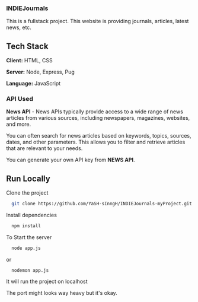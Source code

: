 
### INDIEJournals 

This is a fullstack project. This website is providing journals, articles, latest news, etc.








## Tech Stack

**Client:** HTML, CSS

**Server:** Node, Express, Pug

**Language:** JavaScript

### API Used

**News API** - News APIs typically provide access to a wide range of news articles from various sources, including newspapers, magazines, websites, and more.

You can often search for news articles based on keywords, topics, sources, dates, and other parameters. This allows you to filter and retrieve articles that are relevant to your needs.

You can generate your own API key from **NEWS API**.


## Run Locally

Clone the project

```bash
  git clone https://github.com/YaSH-sInngH/INDIEJournals-myProject.git
```

Install dependencies

```bash
  npm install
```

To Start the server

```bash
  node app.js
```
or 

```
  nodemon app.js
```

It will run the project on localhost

The port might looks way heavy but it's okay. 
